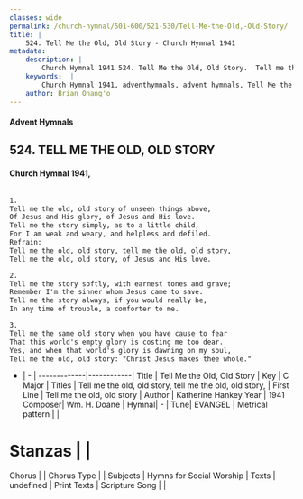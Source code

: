 ```yaml
---
classes: wide
permalink: /church-hymnal/501-600/521-530/Tell-Me-the-Old,-Old-Story/
title: |
    524. Tell Me the Old, Old Story - Church Hymnal 1941
metadata:
    description: |
        Church Hymnal 1941 524. Tell Me the Old, Old Story.  Tell me the old, old story of unseen things above, Of Jesus and His glory, of Jesus and His love. Tell me the story simply, as to a little child, For I am weak and weary, and helpless and defiled. 
    keywords:  |
        Church Hymnal 1941, adventhymnals, advent hymnals, Tell Me the Old, Old Story, Tell me the old, old story  . Tell me the old, old story, tell me the old, old story,
    author: Brian Onang'o
---
```


#### Advent Hymnals
## 524. TELL ME THE OLD, OLD STORY
####  Church Hymnal 1941,

```txt

1.
Tell me the old, old story of unseen things above,
Of Jesus and His glory, of Jesus and His love.
Tell me the story simply, as to a little child,
For I am weak and weary, and helpless and defiled.
Refrain:
Tell me the old, old story, tell me the old, old story,
Tell me the old, old story, of Jesus and His love.

2.
Tell me the story softly, with earnest tones and grave;
Remember I'm the sinner whom Jesus came to save.
Tell me the story always, if you would really be,
In any time of trouble, a comforter to me.

3.
Tell me the same old story when you have cause to fear
That this world's empty glory is costing me too dear.
Yes, and when that world's glory is dawning on my soul,
Tell me the old, old story: "Christ Jesus makes thee whole."

```

- |   -  |
-------------|------------|
Title | Tell Me the Old, Old Story |
Key | C Major |
Titles | Tell me the old, old story, tell me the old, old story, |
First Line | Tell me the old, old story   |
Author | Katherine Hankey
Year | 1941
Composer| Wm. H. Doane |
Hymnal|  - |
Tune| EVANGEL |
Metrical pattern | |
# Stanzas |  |
Chorus |  |
Chorus Type |  |
Subjects | Hymns for Social Worship |
Texts | undefined |
Print Texts | 
Scripture Song |  |
    
